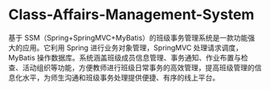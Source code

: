 # Class-Affairs-Management-System
基于 SSM（Spring+SpringMVC+MyBatis）的班级事务管理系统是一款功能强大的应用。它利用 Spring 进行业务对象管理，SpringMVC 处理请求调度，MyBatis 操作数据库。系统涵盖班级成员信息管理、事务通知、作业布置与检查、活动组织等功能，方便教师进行班级日常事务的高效管理，提高班级管理的信息化水平，为师生沟通和班级事务处理提供便捷、有序的线上平台。
